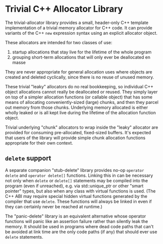 # Trivial C++ Allocator Library

The trivial-allocator library provides a small, header-only C++ template
implementation of a trivial memory allocator for C++ code.  It can provide
variants of the C++ `new` expression syntax using an explicit allocator object.

These allocators are intended for two classes of use:

 1. startup allocations that stay live for the lifetime of the whole program
 2. grouping short-term allocations that will only ever be deallocated en masse

They are never appropriate for general allocation uses where objects are
created and deleted cyclically, since there is no reuse of unused memory.

These trivial "leaky" allocators do no real bookkeeping, so individual C++
object allocations cannot really be deallocated or reused.  They simply layer
on top of a simpler allocation functions (or callable object) that has some
means of allocating conveniently-sized (large) chunks, and then they parcel out
memory from those chunks.  Underlying memory allocated is either wholly leaked
or is all kept live during the lifetime of the allocation function object.

Trivial underlying "chunk" allocators to wrap inside the "leaky" allocator are
provided for consuming pre-allocated, fixed-sized buffers.  It's expected that
users of the library will provide simple chunk allocation functions appropriate
for their own context.

## `delete` support

A separate companion "stub-delete" library provides no-op `operator delete` and
`operator delete[]` functions.  Linking this in can be necessary not only when
`delete` or `delete[]` statements may be compiled into the program (even if
unreached), e.g. via std::unique_ptr or other "smart pointer" types, but also
when any class with virtual functions is used.  (The C++ ABI may require
special hidden virtual functions generated by the compiler that use `delete`.
These functions will always be linked in even if they can certainly never be
reached at runtime.)

The "panic-delete" library is an equivalent alternative whose operator
functions will panic like an assertion failure rather than silently leak the
memory.  It should be used in programs where dead code paths that can't be
avoided at link time are the only code paths (if any) that should ever use
`delete` statements.
